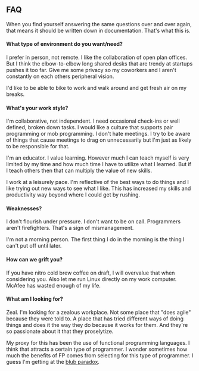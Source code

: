 ## FAQ

When you find yourself answering the same questions over and over again, that means it should be written down in documentation. That's what this is.

#### What type of environment do you want/need?

I prefer in person, not remote. I like the collaboration of open plan offices. But I think the elbow-to-elbow long shared desks that are trendy at startups pushes it too far. Give me some privacy so my coworkers and I aren't constantly on each others peripheral vision.

I'd like to be able to bike to work and walk around and get fresh air on my breaks.

#### What's your work style?

I'm collaborative, not independent. I need occasional check-ins or well defined, broken down tasks. I would like a culture that supports pair programming or mob programming. I don't hate meetings. I try to be aware of things that cause meetings to drag on unnecessarily but I'm just as likely to be responsible for that.

I'm an educator. I value learning. However much I can teach myself is very limited by my time and how much time I have to utilize what I learned. But if I teach others then that can multiply the value of new skills.

I work at a leisurely pace. I'm reflective of the best ways to do things and I like trying out new ways to see what I like. This has increased my skills and productivity way beyond where I could get by rushing.

#### Weaknesses?

I don't flourish under pressure. I don't want to be on call. Programmers aren't firefighters. That's a sign of mismanagement.

I'm not a morning person. The first thing I do in the morning is the thing I can't put off until later.

#### How can we grift you?

If you have nitro cold brew coffee on draft, I will overvalue that when considering you. Also let me run Linux directly on my work computer. McAfee has wasted enough of my life.

#### What am I looking for?

Zeal. I'm looking for a zealous workplace. Not some place that "does agile" because they were told to.  A place that has tried different ways of doing things and does it the way they do because it works for them. And they're so passionate about it that they proselytize.

My proxy for this has been the use of functional programming languages. I think that attracts a certain type of programmer. I wonder sometimes how much the benefits of FP comes from selecting for this type of programmer. I guess I'm getting at the [blub paradox](http://www.paulgraham.com/avg.html).
